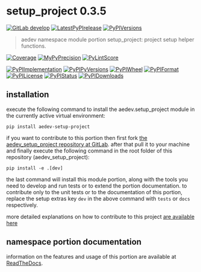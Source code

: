 <!-- THIS FILE IS EXCLUSIVELY MAINTAINED by the project aedev V0.3.7 -->
<!-- THIS FILE IS EXCLUSIVELY MAINTAINED by the project aedev_tpl_namespace_root V0.3.6 -->
# setup_project 0.3.5

[![GitLab develop](https://img.shields.io/gitlab/pipeline/aedev-group/aedev_setup_project/develop?logo=python)](
    https://gitlab.com/aedev-group/aedev_setup_project)
[![LatestPyPIrelease](
    https://img.shields.io/gitlab/pipeline/aedev-group/aedev_setup_project/release0.3.4?logo=python)](
    https://gitlab.com/aedev-group/aedev_setup_project/-/tree/release0.3.4)
[![PyPIVersions](https://img.shields.io/pypi/v/aedev_setup_project)](
    https://pypi.org/project/aedev-setup-project/#history)

>aedev namespace module portion setup_project: project setup helper functions.

[![Coverage](https://aedev-group.gitlab.io/aedev_setup_project/coverage.svg)](
    https://aedev-group.gitlab.io/aedev_setup_project/coverage/index.html)
[![MyPyPrecision](https://aedev-group.gitlab.io/aedev_setup_project/mypy.svg)](
    https://aedev-group.gitlab.io/aedev_setup_project/lineprecision.txt)
[![PyLintScore](https://aedev-group.gitlab.io/aedev_setup_project/pylint.svg)](
    https://aedev-group.gitlab.io/aedev_setup_project/pylint.log)

[![PyPIImplementation](https://img.shields.io/pypi/implementation/aedev_setup_project)](
    https://gitlab.com/aedev-group/aedev_setup_project/)
[![PyPIPyVersions](https://img.shields.io/pypi/pyversions/aedev_setup_project)](
    https://gitlab.com/aedev-group/aedev_setup_project/)
[![PyPIWheel](https://img.shields.io/pypi/wheel/aedev_setup_project)](
    https://gitlab.com/aedev-group/aedev_setup_project/)
[![PyPIFormat](https://img.shields.io/pypi/format/aedev_setup_project)](
    https://pypi.org/project/aedev-setup-project/)
[![PyPILicense](https://img.shields.io/pypi/l/aedev_setup_project)](
    https://gitlab.com/aedev-group/aedev_setup_project/-/blob/develop/LICENSE.md)
[![PyPIStatus](https://img.shields.io/pypi/status/aedev_setup_project)](
    https://libraries.io/pypi/aedev-setup-project)
[![PyPIDownloads](https://img.shields.io/pypi/dm/aedev_setup_project)](
    https://pypi.org/project/aedev-setup-project/#files)


## installation


execute the following command to install the
aedev.setup_project module
in the currently active virtual environment:
 
```shell script
pip install aedev-setup-project
```

if you want to contribute to this portion then first fork
[the aedev_setup_project repository at GitLab](
https://gitlab.com/aedev-group/aedev_setup_project "aedev.setup_project code repository").
after that pull it to your machine and finally execute the
following command in the root folder of this repository
(aedev_setup_project):

```shell script
pip install -e .[dev]
```

the last command will install this module portion, along with the tools you need
to develop and run tests or to extend the portion documentation. to contribute only to the unit tests or to the
documentation of this portion, replace the setup extras key `dev` in the above command with `tests` or `docs`
respectively.

more detailed explanations on how to contribute to this project
[are available here](
https://gitlab.com/aedev-group/aedev_setup_project/-/blob/develop/CONTRIBUTING.rst)


## namespace portion documentation

information on the features and usage of this portion are available at
[ReadTheDocs](
https://aedev.readthedocs.io/en/latest/_autosummary/aedev.setup_project.html#module-aedev.setup_project
"aedev_setup_project documentation").
